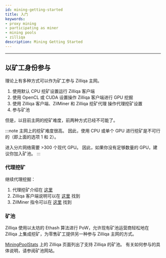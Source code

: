 ```yaml
---
id: mining-getting-started
title: 入门
keywords: 
- proxy mining
- participating as miner
- mining pools
- zilliqa	
description: Mining Getting Started
---
```


---
## 以矿工身份参与

理论上有多种方式可以作为矿工参与 Zilliqa 主网。

1. 使用默认 CPU 挖矿设置运行 Zilliqa 客户端
2. 使用 OpenCL 或 CUDA 设置操作 Zilliqa 客户端进行 GPU 挖掘
3. 使用 Zilliqa 客户端、ZilMiner 和 Zilliqa 挖矿代理 操作代理挖矿设置
4. 参与矿池

但是，以目前主网的挖矿难度，前两种方式已经不可能了。

:::note
主网上的挖矿难度很高。 因此，使用 CPU 或单个 GPU 进行挖矿是不可行的（即上面的选项 1 和 2）。

进入分片网络需要 >300 个现代 GPU。 因此，如果你没有足够数量的 GPU，建议你加入矿池。
:::

### 代理挖矿

继续代理挖掘：

1. 代理挖矿介绍在 [这里](mining-proxy.mdx)
2. Zilliqa 客户端说明可以在 [这里](mining-zilclient.md) 找到
3. ZilMiner 指令可以在 [这里](mining-zilminer.md) 找到

### 矿池

Zilliqa 使用以太坊的 Ethash 算法进行 PoW，允许现有矿池运营商轻松地在 Zilliqa 上集成挖矿，为零售矿工提供另一种参与 Zilliqa 主网的方式。

[MiningPoolStats](https://miningpoolstats.stream/zilliqa) 上的 Zilliqa 页面列出了支持 Zilliqa 的矿池。 有关如何参与的具体说明，请参阅矿池网站。

